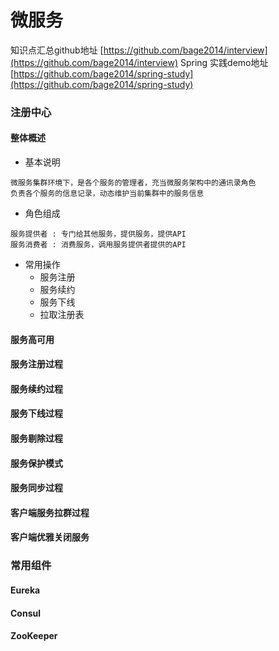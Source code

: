 # 微服务 #

知识点汇总github地址 [https://github.com/bage2014/interview](https://github.com/bage2014/interview)
Spring 实践demo地址[https://github.com/bage2014/spring-study](https://github.com/bage2014/spring-study)


### 注册中心 ###

#### 整体概述 ####

- 基本说明

```
微服务集群环境下，是各个服务的管理者，充当微服务架构中的通讯录角色
负责各个服务的信息记录，动态维护当前集群中的服务信息
```

- 角色组成

```
服务提供者 : 专门给其他服务，提供服务，提供API
服务消费者 : 消费服务，调用服务提供者提供的API
```

- 常用操作
  - 服务注册
  - 服务续约
  - 服务下线
  - 拉取注册表

#### 服务高可用 ####

#### 服务注册过程 ####

#### 服务续约过程 ####

#### 服务下线过程 ####

#### 服务剔除过程 ####

#### 服务保护模式 ####

#### 服务同步过程 ####

#### 客户端服务拉群过程 ####

#### 客户端优雅关闭服务 ####

### 常用组件

#### Eureka

#### Consul

#### ZooKeeper